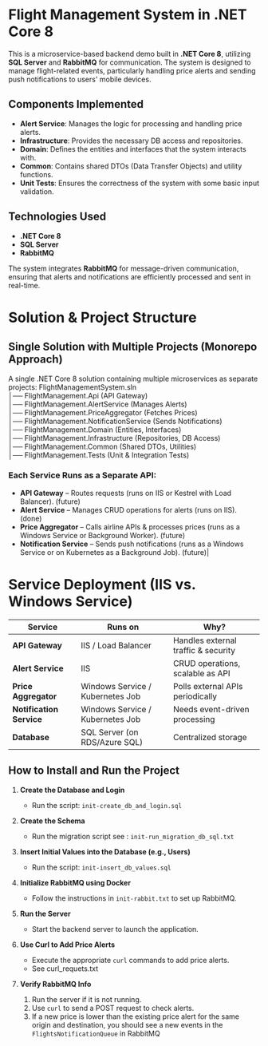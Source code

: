 # Flight Management System in .NET Core 8

This is a microservice-based backend demo built in **.NET Core 8**, utilizing **SQL Server** and **RabbitMQ** for communication. The system is designed to manage flight-related events, particularly handling price alerts and sending push notifications to users' mobile devices.

## Components Implemented

- **Alert Service**: Manages the logic for processing and handling price alerts.
- **Infrastructure**: Provides the necessary DB access and repositories.
- **Domain**: Defines the entities and interfaces that the system interacts with.
- **Common**: Contains shared DTOs (Data Transfer Objects) and utility functions.
- **Unit Tests**: Ensures the correctness of the system with some basic input validation.

## Technologies Used

- **.NET Core 8**
- **SQL Server**
- **RabbitMQ**

The system integrates **RabbitMQ** for message-driven communication, ensuring that alerts and notifications are efficiently processed and sent in real-time.


# Solution & Project Structure

## Single Solution with Multiple Projects (Monorepo Approach)

A single .NET Core 8 solution containing multiple microservices as separate projects:
FlightManagementSystem.sln  
│── FlightManagement.Api (API Gateway)  
│── FlightManagement.AlertService (Manages Alerts)  
│── FlightManagement.PriceAggregator (Fetches Prices)  
│── FlightManagement.NotificationService (Sends Notifications)  
│── FlightManagement.Domain (Entities, Interfaces)  
│── FlightManagement.Infrastructure (Repositories, DB Access)  
│── FlightManagement.Common (Shared DTOs, Utilities)  
│── FlightManagement.Tests (Unit & Integration Tests)

### Each Service Runs as a Separate API:

- **API Gateway** – Routes requests (runs on IIS or Kestrel with Load Balancer). (future)
- **Alert Service** – Manages CRUD operations for alerts (runs on IIS). (done)
- **Price Aggregator** – Calls airline APIs & processes prices (runs as a Windows Service or Background Worker). (future)
- **Notification Service** – Sends push notifications (runs as a Windows Service or on Kubernetes as a Background Job). (future)|

# Service Deployment (IIS vs. Windows Service)

| Service               | Runs on                          | Why?                                      |
|-----------------------|--------------------------------|-------------------------------------------|
| **API Gateway**       | IIS / Load Balancer            | Handles external traffic & security      |
| **Alert Service**     | IIS                            | CRUD operations, scalable as API         |
| **Price Aggregator**  | Windows Service / Kubernetes Job | Polls external APIs periodically        |
| **Notification Service** | Windows Service / Kubernetes Job | Needs event-driven processing          |
| **Database**         | SQL Server (on RDS/Azure SQL)  | Centralized storage                      |


## How to Install and Run the Project

1. **Create the Database and Login**
   - Run the script: `init-create_db_and_login.sql`

2. **Create the Schema**
   - Run the migration script see : `init-run_migration_db_sql.txt`

3. **Insert Initial Values into the Database (e.g., Users)**
   - Run the script: `init-insert_db_values.sql`

4. **Initialize RabbitMQ using Docker**
   - Follow the instructions in `init-rabbit.txt` to set up RabbitMQ.

5. **Run the Server**
   - Start the backend server to launch the application.

6. **Use Curl to Add Price Alerts**
   - Execute the appropriate `curl` commands to add price alerts.
   - See curl_requets.txt

7. **Verify RabbitMQ Info**
   1. Run the server if it is not running.
   2. Use `curl` to send a POST request to check alerts.
   3. If a new price is lower than the existing price alert for the same origin and destination, you should see a new events in the `FlightsNotificationQueue` in RabbitMQ


